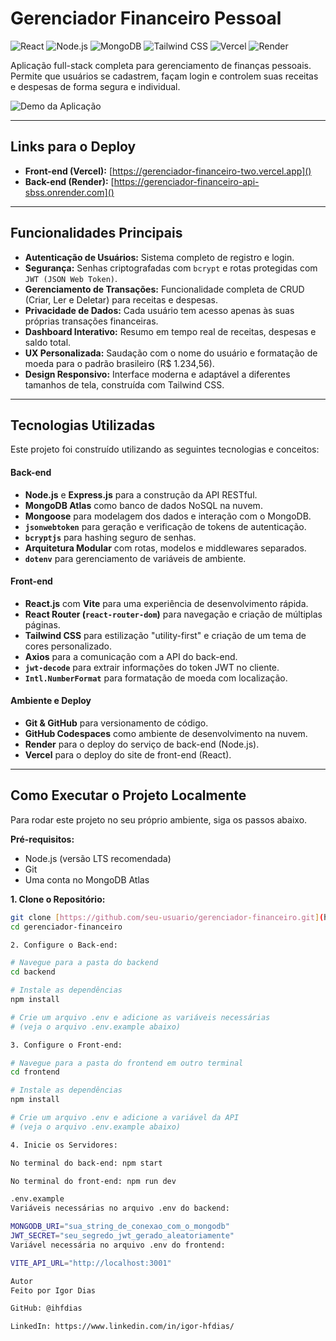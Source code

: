 # Gerenciador Financeiro Pessoal

![React](https://img.shields.io/badge/React-20232A?style=for-the-badge&logo=react&logoColor=61DAFB)
![Node.js](https://img.shields.io/badge/Node.js-339933?style=for-the-badge&logo=nodedotjs&logoColor=white)
![MongoDB](https://img.shields.io/badge/MongoDB-4EA94B?style=for-the-badge&logo=mongodb&logoColor=white)
![Tailwind CSS](https://img.shields.io/badge/Tailwind_CSS-38B2AC?style=for-the-badge&logo=tailwind-css&logoColor=white)
![Vercel](https://img.shields.io/badge/Vercel-000000?style=for-the-badge&logo=vercel&logoColor=white)
![Render](https://img.shields.io/badge/Render-46E3B7?style=for-the-badge&logo=render&logoColor=white)

Aplicação full-stack completa para gerenciamento de finanças pessoais. Permite que usuários se cadastrem, façam login e controlem suas receitas e despesas de forma segura e individual.

![Demo da Aplicação]()

---

## Links para o Deploy

* **Front-end (Vercel):** [https://gerenciador-financeiro-two.vercel.app]()
* **Back-end (Render):** [https://gerenciador-financeiro-api-sbss.onrender.com]()

---

## Funcionalidades Principais

* **Autenticação de Usuários:** Sistema completo de registro e login.
* **Segurança:** Senhas criptografadas com `bcrypt` e rotas protegidas com `JWT (JSON Web Token)`.
* **Gerenciamento de Transações:** Funcionalidade completa de CRUD (Criar, Ler e Deletar) para receitas e despesas.
* **Privacidade de Dados:** Cada usuário tem acesso apenas às suas próprias transações financeiras.
* **Dashboard Interativo:** Resumo em tempo real de receitas, despesas e saldo total.
* **UX Personalizada:** Saudação com o nome do usuário e formatação de moeda para o padrão brasileiro (R$ 1.234,56).
* **Design Responsivo:** Interface moderna e adaptável a diferentes tamanhos de tela, construída com Tailwind CSS.

---

## Tecnologias Utilizadas

Este projeto foi construído utilizando as seguintes tecnologias e conceitos:

#### **Back-end**
* **Node.js** e **Express.js** para a construção da API RESTful.
* **MongoDB Atlas** como banco de dados NoSQL na nuvem.
* **Mongoose** para modelagem dos dados e interação com o MongoDB.
* **`jsonwebtoken`** para geração e verificação de tokens de autenticação.
* **`bcryptjs`** para hashing seguro de senhas.
* **Arquitetura Modular** com rotas, modelos e middlewares separados.
* **`dotenv`** para gerenciamento de variáveis de ambiente.

#### **Front-end**
* **React.js** com **Vite** para uma experiência de desenvolvimento rápida.
* **React Router (`react-router-dom`)** para navegação e criação de múltiplas páginas.
* **Tailwind CSS** para estilização "utility-first" e criação de um tema de cores personalizado.
* **Axios** para a comunicação com a API do back-end.
* **`jwt-decode`** para extrair informações do token JWT no cliente.
* **`Intl.NumberFormat`** para formatação de moeda com localização.

#### **Ambiente e Deploy**
* **Git & GitHub** para versionamento de código.
* **GitHub Codespaces** como ambiente de desenvolvimento na nuvem.
* **Render** para o deploy do serviço de back-end (Node.js).
* **Vercel** para o deploy do site de front-end (React).

---

## Como Executar o Projeto Localmente

Para rodar este projeto no seu próprio ambiente, siga os passos abaixo.

**Pré-requisitos:**
* Node.js (versão LTS recomendada)
* Git
* Uma conta no MongoDB Atlas

**1. Clone o Repositório:**
```bash
git clone [https://github.com/seu-usuario/gerenciador-financeiro.git](https://github.com/seu-usuario/gerenciador-financeiro.git)
cd gerenciador-financeiro

2. Configure o Back-end:

# Navegue para a pasta do backend
cd backend

# Instale as dependências
npm install

# Crie um arquivo .env e adicione as variáveis necessárias
# (veja o arquivo .env.example abaixo)

3. Configure o Front-end:

# Navegue para a pasta do frontend em outro terminal
cd frontend

# Instale as dependências
npm install

# Crie um arquivo .env e adicione a variável da API
# (veja o arquivo .env.example abaixo)

4. Inicie os Servidores:

No terminal do back-end: npm start

No terminal do front-end: npm run dev

.env.example
Variáveis necessárias no arquivo .env do backend:

MONGODB_URI="sua_string_de_conexao_com_o_mongodb"
JWT_SECRET="seu_segredo_jwt_gerado_aleatoriamente"
Variável necessária no arquivo .env do frontend:

VITE_API_URL="http://localhost:3001"

Autor
Feito por Igor Dias

GitHub: @ihfdias

LinkedIn: https://www.linkedin.com/in/igor-hfdias/